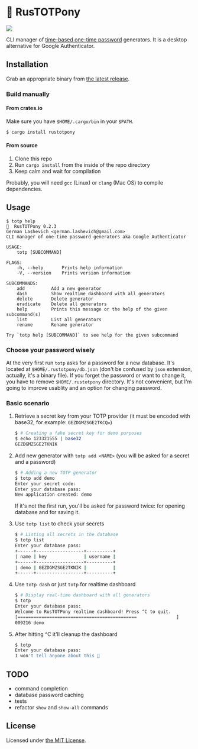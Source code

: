 # 🐴 RusTOTPony

![](https://github.com/zebradil/rustotpony/workflows/build/badge.svg)


CLI manager of [time-based one-time password](https://en.wikipedia.org/wiki/Time-based_One-time_Password_algorithm) generators.
It is a desktop alternative for Google Authenticator.

## Installation

Grab an appropriate binary from [the latest release](https://github.com/Zebradil/rustotpony/releases/latest).

### Build manually

#### From crates.io

Make sure you have `$HOME/.cargo/bin` in your `$PATH`.

```sh
$ cargo install rustotpony
```

#### From source

1. Clone this repo
1. Run `cargo install` from the inside of the repo directory
1. Keep calm and wait for compilation

Probably, you will need `gcc` (Linux) or `clang` (Mac OS) to compile dependencies.

## Usage

```text
$ totp help
🐴  RusTOTPony 0.2.3
German Lashevich <german.lashevich@gmail.com>
CLI manager of one-time password generators aka Google Authenticator

USAGE:
    totp [SUBCOMMAND]

FLAGS:
    -h, --help       Prints help information
    -V, --version    Prints version information

SUBCOMMANDS:
    add          Add a new generator
    dash         Show realtime dashboard with all generators
    delete       Delete generator
    eradicate    Delete all generators
    help         Prints this message or the help of the given subcommand(s)
    list         List all generators
    rename       Rename generator

Try `totp help [SUBCOMMAND]` to see help for the given subcommand
```

### Choose your password wisely

At the very first run `totp` asks for a password for a new database. It's located at `$HOME/.rustotpony/db.json` (don't be confused by `json` extension, actually, it's a binary file). If you forget the password or want to change it, you have to remove `$HOME/.rustotpony` directory. It's not convenient, but I'm going to improve usablity and an option for changing password.

### Basic scenario

1. Retrieve a secret key from your TOTP provider (it must be encoded with base32, for example: `GEZDGMZSGE2TKCQ=`)
    ```sh
    $ # Creating a fake secret key for demo purposes
    $ echo 123321555 | base32
    GEZDGMZSGE2TKNIK
    ```
    
1. Add new generator with `totp add <NAME>` (you will be asked for a secret and a password)
    ```sh
    $ # Adding a new TOTP generator
    $ totp add demo
    Enter your secret code: 
    Enter your database pass: 
    New application created: demo
    ```
    If it's not the first run, you'll be asked for password twice: for opening database and for saving it.

1. Use `totp list` to check your secrets
    ```sh
    $ # Listing all secrets in the database
    $ totp list
    Enter your database pass: 
    +------+------------------+----------+
    | name | key              | username |
    +------+------------------+----------+
    | demo | GEZDGMZSGE2TKNIK |          |
    +------+------------------+----------+
    ```
1. Use `totp dash` or just `totp` for realtime dashboard
    ```sh
    $ # Display real-time dashboard with all generators
    $ totp
    Enter your database pass: 
    Welcome to RusTOTPony realtime dashboard! Press ^C to quit.
    [=============================================               ]
    009216 demo
    ```
1. After hitting ^C it'll cleanup the dashboard
    ```sh
    $ totp
    Enter your database pass: 
    I won't tell anyone about this 🤫
    ```

## TODO

- command completion
- database password caching
- tests
- refactor `show` and `show-all` commands

## License

Licensed under [the MIT License][MIT License].

[MIT License]: https://github.com/zebradil/rustotpony/blob/master/LICENSE                                                                                                                                                         
